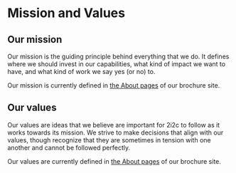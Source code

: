 # Mission and Values

## Our mission

Our mission is the guiding principle behind everything that we do.
It defines where we should invest in our capabilities, what kind of impact we want to have, and what kind of work we say yes (or no) to.

Our mission is currently defined in [the About pages](https://2i2c.org/about/) of our brochure site.

## Our values

Our values are ideas that we believe are important for 2i2c to follow as it works towards its mission.
We strive to make decisions that align with our values, though recognize that they are sometimes in tension with one another and cannot be followed perfectly.

Our values are currently defined in [the About pages](https://2i2c.org/about/) of our brochure site.
